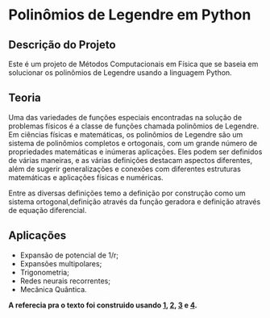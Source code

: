 # Polinômios de Legendre em Python

## Descrição do Projeto

Este é um projeto de Métodos Computacionais em Física que se baseia em solucionar os polinômios de Legendre usando a linguagem Python.

## Teoria
Uma das variedades de funções especiais encontradas na solução de problemas físicos é a classe de funções chamada polinômios de Legendre.
Em ciências físicas e matemáticas, os polinômios de Legendre são um sistema de polinômios completos e ortogonais, com um grande número de propriedades matemáticas e inúmeras aplicações. Eles podem ser definidos de várias maneiras, e as várias definições destacam aspectos diferentes, além de sugerir generalizações e conexões com diferentes estruturas matemáticas e aplicações físicas e numéricas.

Entre as diversas definições temo a definição por construção como um sistema ortogonal,definição através da função geradora e definição através de equação diferencial.

## Aplicações

 - Expansão de potencial de 1/r;
 - Expansões multipolares;
 - Trigonometria;
 - Redes neurais recorrentes;
 - Mecânica Quântica.
 

**A referecia pra o texto foi construido usando [1](https://www.amazon.com/exec/obidos/ASIN/0486612724/ref=nosim/ericstreasuretro), [2](https://encyclopediaofmath.org/wiki/Legendre_polynomials), [3](https://en.wikipedia.org/wiki/Legendre_polynomials) e [4](http://hyperphysics.phy-astr.gsu.edu/hbase/Math/legend.html).**
